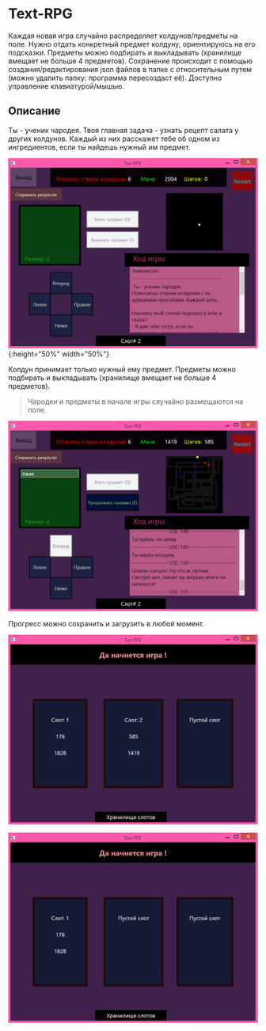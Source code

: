 # Text-RPG

Каждая новая игра случайно распределяет колдунов/предметы на поле. Нужно отдать конкретный предмет колдуну, ориентируюсь на его подсказки. Предметы можно подбирать и выкладывать (хранилище вмещает не больше 4 предметов).
Сохранение происходит с помощью создания/редактирования json файлов в папке с относительным путем (можно удалить папку: программа пересоздаст её).
Доступно управление клавиатурой/мышью.

## Описание
Ты - ученик чародея. Твоя главная задача - узнать рецепт салата у других колдунов. Каждый из них расскажет тебе об одном из ингредиентов, если ты найдешь нужный им предмет.

![start](https://github.com/ApplePieAndCrime/Text-RPG/blob/master/docs/img/start.PNG){:height="50%" width="50%"}

Колдун принимает только нужный ему предмет. Предметы можно подбирать и выкладывать (хранилище вмещает не больше 4 предметов).
> Чародеи и предметы в начале игры случайно размещаются на поле.

![game](https://github.com/ApplePieAndCrime/Text-RPG/blob/master/docs/img/game.PNG)

Прогресс можно сохранить и загрузить в любой момент.

![menu-empty](https://github.com/ApplePieAndCrime/Text-RPG/blob/master/docs/img/menu-empty.PNG)

![menu-saved](https://github.com/ApplePieAndCrime/Text-RPG/blob/master/docs/img/menu-saved.PNG)
